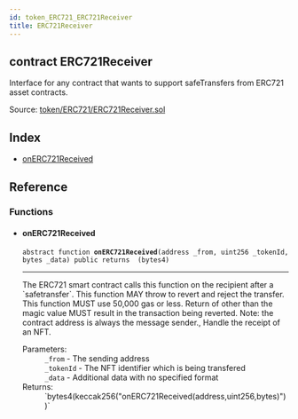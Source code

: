 ```yaml
---
id: token_ERC721_ERC721Receiver
title: ERC721Receiver
---
```


<div class="contract-doc"><div class="contract"><h2 class="contract-header"><span class="contract-kind">contract</span> ERC721Receiver</h2><p class="description">Interface for any contract that wants to support safeTransfers from ERC721 asset contracts.</p><div class="source">Source: <a href="https://github.com/OpenZeppelin/zeppelin-solidity/blob/v1.10.0/contracts/token/ERC721/ERC721Receiver.sol" target="_blank">token/ERC721/ERC721Receiver.sol</a></div></div><div class="index"><h2>Index</h2><ul><li><a href="token_ERC721_ERC721Receiver.html#onERC721Received">onERC721Received</a></li></ul></div><div class="reference"><h2>Reference</h2><div class="functions"><h3>Functions</h3><ul><li><div class="item function"><span id="onERC721Received" class="anchor-marker"></span><h4 class="name">onERC721Received</h4><div class="body"><code class="signature"><span>abstract </span>function <strong>onERC721Received</strong><span>(address _from, uint256 _tokenId, bytes _data) </span><span>public </span><span>returns  (bytes4) </span></code><hr/><div class="description"><p>The ERC721 smart contract calls this function on the recipient after a `safetransfer`. This function MAY throw to revert and reject the transfer. This function MUST use 50,000 gas or less. Return of other than the magic value MUST result in the transaction being reverted. Note: the contract address is always the message sender., Handle the receipt of an NFT.</p></div><dl><dt><span class="label-parameters">Parameters:</span></dt><dd><div><code>_from</code> - The sending address</div><div><code>_tokenId</code> - The NFT identifier which is being transfered</div><div><code>_data</code> - Additional data with no specified format</div></dd><dt><span class="label-return">Returns:</span></dt><dd>`bytes4(keccak256(&quot;onERC721Received(address,uint256,bytes)&quot;))`</dd></dl></div></div></li></ul></div></div></div>
